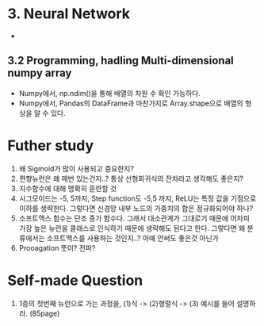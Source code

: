 # 3. Neural Network
- 




## 3.2 Programming, hadling Multi-dimensional numpy array
- Numpy에서, np.ndim()을 통해 배열의 차원 수 확인 가능하다.
- Numpy에서, Pandas의 DataFrame과 마찬가지로 Array.shape으로 배열의 형상을 알 수 있다.


# Futher study

1. 왜 Sigmoid가 많이 사용되고 중요한지?
2. 편향뉴런은 왜 매번 있는건지..? 통상 선형회귀식의 잔차라고 생각해도 좋은지?
3. 지수함수에 대해 명확히 훈련할 것
4. 시그모이드는 -5, 5까지, Step function도 -5,5 까지, ReLU는 특정 값을 기점으로 이하를 생략한다.  그렇다면 신경망 내부 노드의 가중치의 합은 정규화되어야 하나?
5. 소프트맥스 함수는 단조 증가 함수다.  그래서 대소관계가 그대로기 때문에 어차피 가장 높은 뉴런을 클래스로 인식하기 때문에 생략해도 된다고 한다.  그렇다면 왜 분류에서는 소프트맥스를 사용하는 것인지..?  아예 안써도 좋은것 아닌가
6. Prooagation 뚯이? 전파?

# Self-made Question

1. 1층의 첫번째 뉴런으로 가는 과정을, (1)식 -> (2)행렬식 -> (3) 예시를 들어 설명하라. (85page)

